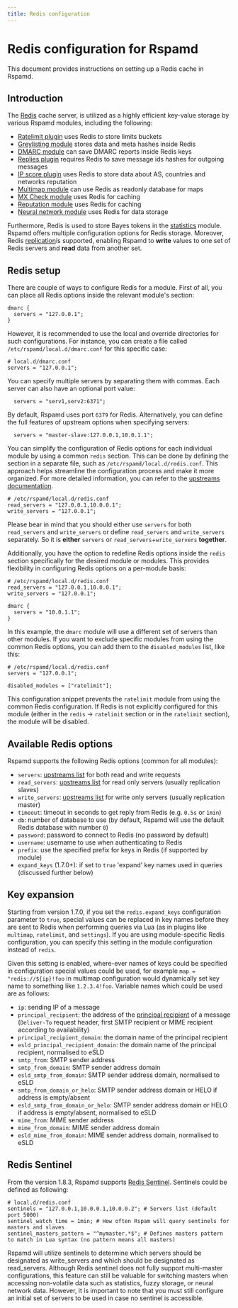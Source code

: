 ```yaml
---
title: Redis configuration
---
```



# Redis configuration for Rspamd

This document provides instructions on setting up a Redis cache in Rspamd.

## Introduction

The [Redis](https://redis.io) cache server, is utilized as a highly efficient key-value storage by various Rspamd modules, including the following:

* [Ratelimit plugin](/modules/ratelimit) uses Redis to store limits buckets
* [Greylisting module](/modules/greylisting) stores data and meta hashes inside Redis
* [DMARC module](/modules/dmarc) can save DMARC reports inside Redis keys
* [Replies plugin](/modules/replies) requires Redis to save message ids hashes for outgoing messages
* [IP score plugin](/modules/ip_score) uses Redis to store data about AS, countries and networks reputation
* [Multimap module](/modules/multimap) can use Redis as readonly database for maps
* [MX Check module](/modules/mx_check) uses Redis for caching
* [Reputation module](/modules/reputation) uses Redis for caching
* [Neural network module](/modules/neural) uses Redis for data storage

Furthermore, Redis is used to store Bayes tokens in the [statistics](/configuration/statistic) module. Rspamd offers multiple configuration options for Redis storage. Moreover, Redis [replication](https://redis.io/docs/management/replication/)is supported, enabling Rspamd to **write** values to one set of Redis servers and **read** data from another set.

## Redis setup

There are couple of ways to configure Redis for a module. First of all, you can place all Redis options inside the relevant module's section:

~~~hcl
dmarc {
  servers = "127.0.0.1";
}
~~~

However, it is recommended to use the local and override directories for such configurations. For instance, you can create a file called `/etc/rspamd/local.d/dmarc.conf` for this specific case:
~~~hcl
# local.d/dmarc.conf
servers = "127.0.0.1";
~~~

You can specify multiple servers by separating them with commas. Each server can also have an optional port value:

~~~hcl
  servers = "serv1,serv2:6371";
~~~

By default, Rspamd uses port `6379` for Redis. Alternatively, you can define the full features of upstream options when specifying servers:

~~~hcl
  servers = "master-slave:127.0.0.1,10.0.1.1";
~~~

You can simplify the configuration of Redis options for each individual module by using a common `redis` section. This can be done by defining the section in a separate file, such as `/etc/rspamd/local.d/redis.conf`. This approach helps streamline the configuration process and make it more organized. 
For more detailed information, you can refer to the [upstreams documentation](/configuration/upstream).

~~~hcl
# /etc/rspamd/local.d/redis.conf
read_servers = "127.0.0.1,10.0.0.1";
write_servers = "127.0.0.1";
~~~

Please bear in mind that you should either use `servers` for both `read_servers` and `write_servers` or define `read_servers` and `write_servers` separately. So it is **either** `servers` or `read_servers`+`write_servers` **together**.

Additionally, you have the option to redefine Redis options inside the `redis` section specifically for the desired module or modules. This provides flexibility in configuring Redis options on a per-module basis:

~~~hcl
# /etc/rspamd/local.d/redis.conf
read_servers = "127.0.0.1,10.0.0.1";
write_servers = "127.0.0.1";

dmarc {
  servers = "10.0.1.1";
}
~~~

In this example, the `dmarc` module will use a different set of servers than other modules. If you want to exclude specific modules from using the common Redis options, you can add them to the `disabled_modules` list, like this:

~~~hcl
# /etc/rspamd/local.d/redis.conf
servers = "127.0.0.1";

disabled_modules = ["ratelimit"];
~~~

This configuration snippet prevents the `ratelimit` module from using the common Redis configuration. If Redis is not explicitly configured for this module (either in the `redis` -> `ratelimit` section or in the `ratelimit` section), the module will be disabled.

## Available Redis options

Rspamd supports the following Redis options (common for all modules):

* `servers`: [upstreams list](/configuration/upstream) for both read and write requests
* `read_servers`: [upstreams list](/configuration/upstream) for read only servers (usually replication slaves)
* `write_servers`: [upstreams list](/configuration/upstream) for write only servers (usually replication master)
* `timeout`: timeout in seconds to get reply from Redis (e.g. `0.5s` or `1min`)
* `db`: number of database to use (by default, Rspamd will use the default Redis database with number `0`)
* `password`: password to connect to Redis (no password by default)
* `username`: username to use when authenticating to Redis
* `prefix`: use the specified prefix for keys in Redis (if supported by module)
* `expand_keys` (1.7.0+): if set to `true` 'expand' key names used in queries (discussed further below)

## Key expansion

Starting from version 1.7.0, if you set the `redis.expand_keys` configuration parameter to `true`, special values can be replaced in key names before they are sent to Redis when performing queries via Lua (as in plugins like `multimap`, `ratelimit`, and `settings`). If you are using module-specific Redis configuration, you can specify this setting in the module configuration instead of `redis`.

Given this setting is enabled, where-ever names of keys could be specified in configuration special values could be used, for example `map = "redis://${ip}!foo` in multimap configuration would dynamically set key name to something like `1.2.3.4!foo`. Variable names which could be used are as follows:

* `ip`: sending IP of a message
* `principal_recipient`: the address of the [principal recipient](/lua/rspamd_task#mc5168) of a message (`Deliver-To` request header, first SMTP recipient or MIME recipient according to availability)
* `principal_recipient_domain`: the domain name of the principal recipient
* `esld_principal_recipient_domain`: the domain name of the principal recipient, normalised to eSLD
* `smtp_from`: SMTP sender address
* `smtp_from_domain`: SMTP sender address domain
* `esld_smtp_from_domain`: SMTP sender address domain, normalised to eSLD
* `smtp_from_domain_or_helo`: SMTP sender address domain or HELO if address is empty/absent
* `esld_smtp_from_domain_or_helo`: SMTP sender address domain or HELO if address is empty/absent, normalised to eSLD
* `mime_from`: MIME sender address
* `mime_from_domain`: MIME sender address domain
* `esld_mime_from_domain`: MIME sender address domain, normalised to eSLD

## Redis Sentinel

From the version 1.8.3, Rspamd supports [Redis Sentinel](https://redis.io/topics/sentinel). Sentinels could be defined as following:

~~~hcl
# local.d/redis.conf
sentinels = "127.0.0.1,10.0.0.1,10.0.0.2"; # Servers list (default port 5000)
sentinel_watch_time = 1min; # How often Rspam will query sentinels for masters and slaves
sentinel_masters_pattern = "^mymaster.*$"; # Defines masters pattern to match in Lua syntax (no pattern means all masters)
~~~

Rspamd will utilize sentinels to determine which servers should be designated as write_servers and which should be designated as read_servers. Although Redis sentinel does not fully support multi-master configurations, this feature can still be valuable for switching masters when accessing non-volatile data such as statistics, fuzzy storage, or neural network data. However, it is important to note that you must still configure an initial set of servers to be used in case no sentinel is accessible.
